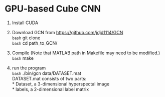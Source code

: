 # GPU-based Cube CNN

1. Install CUDA

2. Download GCN from https://github.com/jdjd1114/GCN
   <br>`bash`
   git clone 
   <br>`bash`
   cd path_to_GCN/
   
3. Compile (Note that MATLAB path in Makefile may need to be modified.)
   <br>`bash`
   make
   
4. run the program
   <br>`bash` ./bin/gcn data/DATASET.mat
   <br> DATASET.mat consists of two parts: 
   <br> * Dataset, a 3-dimensional hyperspectal image
   <br> * labels, a 2-dimensional label matrix
